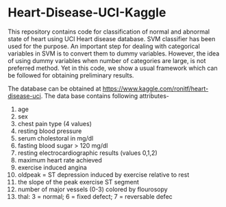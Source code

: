 # Heart-Disease-UCI-Kaggle
This repository contains code for classification of normal and abnormal state of heart using UCI Heart disease database. SVM classifier has been used for the purpose. An important step for dealing with categorical variables in SVM is to convert them to dummy variables. However, the idea of using dummy variables when number of categories are large, is not preferred method. Yet in this code, we show a usual framework which can be followed for obtaining preliminary results.   

The database can be obtained at https://www.kaggle.com/ronitf/heart-disease-uci. The data base contains following attributes-

1. age
2. sex
3. chest pain type (4 values)
4. resting blood pressure
5. serum cholestoral in mg/dl
6. fasting blood sugar > 120 mg/dl
7. resting electrocardiographic results (values 0,1,2)
8. maximum heart rate achieved
9. exercise induced angina
10. oldpeak = ST depression induced by exercise relative to rest
11. the slope of the peak exercise ST segment
12. number of major vessels (0-3) colored by flourosopy
13. thal: 3 = normal; 6 = fixed defect; 7 = reversable defec
